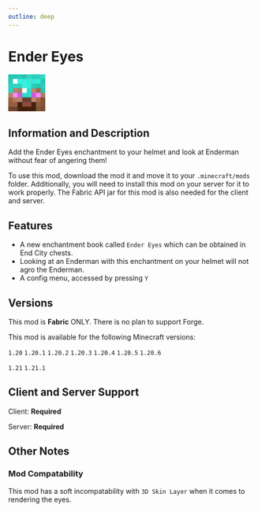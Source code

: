 ```yaml
---
outline: deep
---
```


<div id="mod-header">

# Ender Eyes

<img src="./_assets/icon.png" width='75px' height='75px' draggable="false" class="mod-icon" />

</div>

## Information and Description

Add the Ender Eyes enchantment to your helmet and look at Enderman without fear of angering them!

To use this mod, download the mod it and move it to your ```.minecraft/mods``` folder.  Additionally, you will need to install this mod on your server for it to work properly.  The Fabric API jar for this mod is also needed for the client and server.

## Features

- A new enchantment book called `Ender Eyes` which can be obtained in End City chests.
- Looking at an Enderman with this enchantment on your helmet will not agro the Enderman.
- A config menu, accessed by pressing `Y`

## Versions

This mod is **Fabric** ONLY.  There is no plan to support Forge.

This mod is available for the following Minecraft versions:

<version>

`1.20`
`1.20.1`
`1.20.2`
`1.20.3`
`1.20.4`
`1.20.5`
`1.20.6`

`1.21`
`1.21.1`

</version>

## Client and Server Support

Client: **Required**

Server: **Required**

## Other Notes  

### Mod Compatability

This mod has a soft incompatability with `3D Skin Layer` when it comes to rendering the eyes.